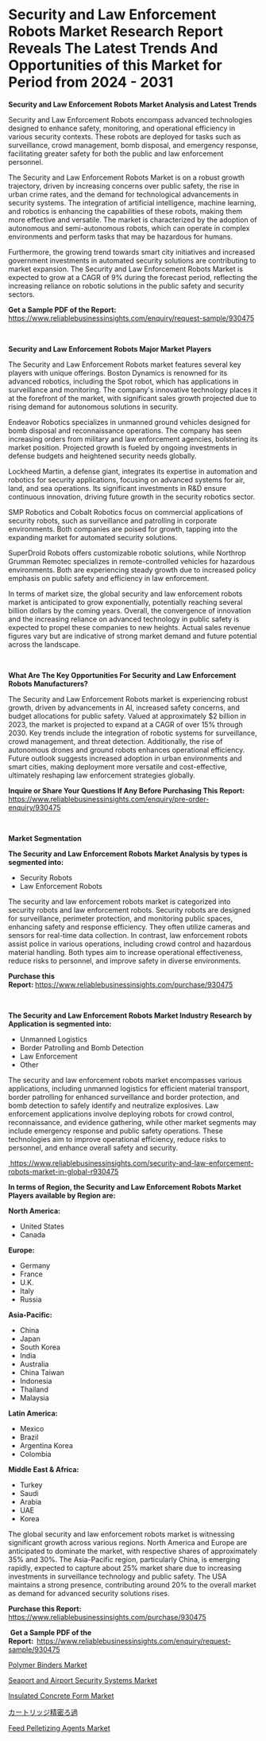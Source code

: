 <p><h1>Security and Law Enforcement Robots Market Research Report Reveals The Latest Trends And Opportunities of this Market for Period from 2024 - 2031</h1></p><p><strong>Security and Law Enforcement Robots Market Analysis and Latest Trends</strong></p>
<p><p>Security and Law Enforcement Robots encompass advanced technologies designed to enhance safety, monitoring, and operational efficiency in various security contexts. These robots are deployed for tasks such as surveillance, crowd management, bomb disposal, and emergency response, facilitating greater safety for both the public and law enforcement personnel. </p><p>The Security and Law Enforcement Robots Market is on a robust growth trajectory, driven by increasing concerns over public safety, the rise in urban crime rates, and the demand for technological advancements in security systems. The integration of artificial intelligence, machine learning, and robotics is enhancing the capabilities of these robots, making them more effective and versatile. The market is characterized by the adoption of autonomous and semi-autonomous robots, which can operate in complex environments and perform tasks that may be hazardous for humans.</p><p>Furthermore, the growing trend towards smart city initiatives and increased government investments in automated security solutions are contributing to market expansion. The Security and Law Enforcement Robots Market is expected to grow at a CAGR of 9% during the forecast period, reflecting the increasing reliance on robotic solutions in the public safety and security sectors.</p></p>
<p><strong>Get a Sample PDF of the Report:&nbsp;</strong> <a href="https://www.reliablebusinessinsights.com/enquiry/request-sample/930475">https://www.reliablebusinessinsights.com/enquiry/request-sample/930475</a></p>
<p>&nbsp;</p>
<p><strong>Security and Law Enforcement Robots Major Market Players</strong></p>
<p><p>The Security and Law Enforcement Robots market features several key players with unique offerings. Boston Dynamics is renowned for its advanced robotics, including the Spot robot, which has applications in surveillance and monitoring. The company's innovative technology places it at the forefront of the market, with significant sales growth projected due to rising demand for autonomous solutions in security.</p><p>Endeavor Robotics specializes in unmanned ground vehicles designed for bomb disposal and reconnaissance operations. The company has seen increasing orders from military and law enforcement agencies, bolstering its market position. Projected growth is fueled by ongoing investments in defense budgets and heightened security needs globally.</p><p>Lockheed Martin, a defense giant, integrates its expertise in automation and robotics for security applications, focusing on advanced systems for air, land, and sea operations. Its significant investments in R&D ensure continuous innovation, driving future growth in the security robotics sector.</p><p>SMP Robotics and Cobalt Robotics focus on commercial applications of security robots, such as surveillance and patrolling in corporate environments. Both companies are poised for growth, tapping into the expanding market for automated security solutions.</p><p>SuperDroid Robots offers customizable robotic solutions, while Northrop Grumman Remotec specializes in remote-controlled vehicles for hazardous environments. Both are experiencing steady growth due to increased policy emphasis on public safety and efficiency in law enforcement.</p><p>In terms of market size, the global security and law enforcement robots market is anticipated to grow exponentially, potentially reaching several billion dollars by the coming years. Overall, the convergence of innovation and the increasing reliance on advanced technology in public safety is expected to propel these companies to new heights. Actual sales revenue figures vary but are indicative of strong market demand and future potential across the landscape.</p></p>
<p>&nbsp;</p>
<p><strong>What Are The Key Opportunities For Security and Law Enforcement Robots Manufacturers?</strong></p>
<p><p>The Security and Law Enforcement Robots market is experiencing robust growth, driven by advancements in AI, increased safety concerns, and budget allocations for public safety. Valued at approximately $2 billion in 2023, the market is projected to expand at a CAGR of over 15% through 2030. Key trends include the integration of robotic systems for surveillance, crowd management, and threat detection. Additionally, the rise of autonomous drones and ground robots enhances operational efficiency. Future outlook suggests increased adoption in urban environments and smart cities, making deployment more versatile and cost-effective, ultimately reshaping law enforcement strategies globally.</p></p>
<p><strong>Inquire or Share Your Questions If Any Before Purchasing This Report:</strong> <a href="https://www.reliablebusinessinsights.com/enquiry/pre-order-enquiry/930475">https://www.reliablebusinessinsights.com/enquiry/pre-order-enquiry/930475</a></p>
<p>&nbsp;</p>
<p><strong>Market Segmentation</strong></p>
<p><strong>The Security and Law Enforcement Robots Market Analysis by types is segmented into:</strong></p>
<p><ul><li>Security Robots</li><li>Law Enforcement Robots</li></ul></p>
<p><p>The security and law enforcement robots market is categorized into security robots and law enforcement robots. Security robots are designed for surveillance, perimeter protection, and monitoring public spaces, enhancing safety and response efficiency. They often utilize cameras and sensors for real-time data collection. In contrast, law enforcement robots assist police in various operations, including crowd control and hazardous material handling. Both types aim to increase operational effectiveness, reduce risks to personnel, and improve safety in diverse environments.</p></p>
<p><strong>Purchase this Report:&nbsp;</strong><a href="https://www.reliablebusinessinsights.com/purchase/930475">https://www.reliablebusinessinsights.com/purchase/930475</a></p>
<p>&nbsp;</p>
<p><strong>The Security and Law Enforcement Robots Market Industry Research by Application is segmented into:</strong></p>
<p><ul><li>Unmanned Logistics</li><li>Border Patrolling and Bomb Detection</li><li>Law Enforcement</li><li>Other</li></ul></p>
<p><p>The security and law enforcement robots market encompasses various applications, including unmanned logistics for efficient material transport, border patrolling for enhanced surveillance and border protection, and bomb detection to safely identify and neutralize explosives. Law enforcement applications involve deploying robots for crowd control, reconnaissance, and evidence gathering, while other market segments may include emergency response and public safety operations. These technologies aim to improve operational efficiency, reduce risks to personnel, and enhance overall safety and security.</p></p>
<p><a href="https://www.reliablebusinessinsights.com/security-and-law-enforcement-robots-market-in-global-r930475">&nbsp;https://www.reliablebusinessinsights.com/security-and-law-enforcement-robots-market-in-global-r930475</a></p>
<p><strong>In terms of Region, the Security and Law Enforcement Robots Market Players available by Region are:</strong></p>
<p>
    <p> <strong> North America: </strong>
        <ul>
            <li>United States</li>
            <li>Canada</li>
        </ul>
        </p> 
    <p> <strong> Europe: </strong>
        <ul>
            <li>Germany</li>
            <li>France</li>
            <li>U.K.</li>
            <li>Italy</li>
            <li>Russia</li>
        </ul>
        </p> 
    <p> <strong> Asia-Pacific: </strong>
        <ul>
            <li>China</li>
            <li>Japan</li>
            <li>South Korea</li>
            <li>India</li>
            <li>Australia</li>
            <li>China Taiwan</li>
            <li>Indonesia</li>
            <li>Thailand</li>
            <li>Malaysia</li>
        </ul>
        </p> 
    <p> <strong> Latin America: </strong>
        <ul>
            <li>Mexico</li>
            <li>Brazil</li>
            <li>Argentina Korea</li>
            <li>Colombia</li>
        </ul>
        </p> 
    <p> <strong> Middle East & Africa: </strong>
        <ul>
            <li>Turkey</li>
            <li>Saudi</li>
            <li>Arabia</li>
            <li>UAE</li>
            <li>Korea</li>
        </ul>
    </p>
    </p>
<p><p>The global security and law enforcement robots market is witnessing significant growth across various regions. North America and Europe are anticipated to dominate the market, with respective shares of approximately 35% and 30%. The Asia-Pacific region, particularly China, is emerging rapidly, expected to capture about 25% market share due to increasing investments in surveillance technology and public safety. The USA maintains a strong presence, contributing around 20% to the overall market as demand for advanced security solutions rises.</p></p>
<p><strong>Purchase this Report: </strong><a href="https://www.reliablebusinessinsights.com/purchase/930475">https://www.reliablebusinessinsights.com/purchase/930475</a></p>
<p>&nbsp;<strong>Get a Sample PDF of the Report:&nbsp;&nbsp;</strong><a href="https://www.reliablebusinessinsights.com/enquiry/request-sample/930475">https://www.reliablebusinessinsights.com/enquiry/request-sample/930475</a></p>
<p><strong></strong></p>
<p><p><a href="https://issuu.com/reportprime-2/docs/polymer-binders-market-size-2030.pp_f849841589f432">Polymer Binders Market</a></p><p><a href="https://github.com/FahadAhmed223/Market-Research-Report-List-1/blob/main/seaport-and-airport-security-systems-market.md">Seaport and Airport Security Systems Market</a></p><p><a href="https://issuu.com/reportprime-2/docs/insulated-concrete-form-market-size_ca4225084d6c2b">Insulated Concrete Form Market</a></p><p><a href="https://medium.com/@coleensxrkkn/cartridge-microfiltration-market-%E3%81%AF-%E3%82%B3%E3%82%B9%E3%83%88%E7%AE%A1%E7%90%86%E3%81%A8%E5%8A%B9%E7%8E%87%E5%90%91%E4%B8%8A%E3%82%92%E5%84%AA%E5%85%88%E3%81%97%E3%81%BE%E3%81%99-%E3%81%95%E3%82%89%E3%81%AB-%E5%A0%B1%E5%91%8A%E6%9B%B8%E3%81%AF%E5%B8%82%E5%A0%B4%E3%81%AE%E9%9C%80%E8%A6%81%E9%9D%A2%E3%81%A8%E4%BE%9B%E7%B5%A6%E9%9D%A2%E3%81%AE%E4%B8%A1%E6%96%B9%E3%82%92%E3%82%AB%E3%83%90%E3%83%BC%E3%81%97%E3%81%A6%E3%81%84%E3%81%BE%E3%81%99-cartridge-83f43e834300">カートリッジ精密ろ過</a></p><p><a href="https://www.linkedin.com/pulse/feed-pelletizing-agents-market-indicators-size-regional-breakdown-ea2ae?trackingId=FjVf%2BQBnS0y1CCw%2BRUfrBg%3D%3D">Feed Pelletizing Agents Market</a></p></p>